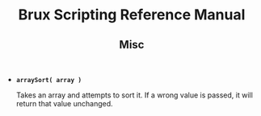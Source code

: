 # <center>**Brux Scripting Reference Manual**</center>
## <center>Misc</center>



&nbsp;

* <a name="arraySort"></a>**`arraySort( array )`**

  Takes an array and attempts to sort it. If a wrong value is passed, it will return that value unchanged.

